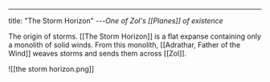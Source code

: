---
title: "The Storm Horizon"
---*One of Zol's [[Planes]] of existence*

The origin of storms. [[The Storm Horizon]] is a flat expanse containing only a monolith of solid winds. From this monolith, [[Adrathar, Father of the Wind]] weaves storms and sends them across [[Zol]].

![[the storm horizon.png]]